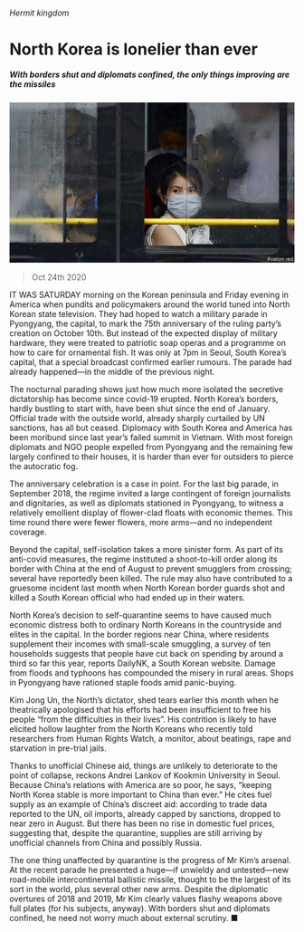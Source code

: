###### Hermit kingdom

# North Korea is lonelier than ever 

##### With borders shut and diplomats confined, the only things improving are the missiles 

![image](images/20201024_ASP006.jpg) 

> Oct 24th 2020 

IT WAS SATURDAY morning on the Korean peninsula and Friday evening in America when pundits and policymakers around the world tuned into North Korean state television. They had hoped to watch a military parade in Pyongyang, the capital, to mark the 75th anniversary of the ruling party’s creation on October 10th. But instead of the expected display of military hardware, they were treated to patriotic soap operas and a programme on how to care for ornamental fish. It was only at 7pm in Seoul, South Korea’s capital, that a special broadcast confirmed earlier rumours. The parade had already happened—in the middle of the previous night.

The nocturnal parading shows just how much more isolated the secretive dictatorship has become since covid-19 erupted. North Korea’s borders, hardly bustling to start with, have been shut since the end of January. Official trade with the outside world, already sharply curtailed by UN sanctions, has all but ceased. Diplomacy with South Korea and America has been moribund since last year’s failed summit in Vietnam. With most foreign diplomats and NGO people expelled from Pyongyang and the remaining few largely confined to their houses, it is harder than ever for outsiders to pierce the autocratic fog.


The anniversary celebration is a case in point. For the last big parade, in September 2018, the regime invited a large contingent of foreign journalists and dignitaries, as well as diplomats stationed in Pyongyang, to witness a relatively emollient display of flower-clad floats with economic themes. This time round there were fewer flowers, more arms—and no independent coverage.

Beyond the capital, self-isolation takes a more sinister form. As part of its anti-covid measures, the regime instituted a shoot-to-kill order along its border with China at the end of August to prevent smugglers from crossing; several have reportedly been killed. The rule may also have contributed to a gruesome incident last month when North Korean border guards shot and killed a South Korean official who had ended up in their waters.

North Korea’s decision to self-quarantine seems to have caused much economic distress both to ordinary North Koreans in the countryside and elites in the capital. In the border regions near China, where residents supplement their incomes with small-scale smuggling, a survey of ten households suggests that people have cut back on spending by around a third so far this year, reports DailyNK, a South Korean website. Damage from floods and typhoons has compounded the misery in rural areas. Shops in Pyongyang have rationed staple foods amid panic-buying.

Kim Jong Un, the North’s dictator, shed tears earlier this month when he theatrically apologised that his efforts had been insufficient to free his people “from the difficulties in their lives”. His contrition is likely to have elicited hollow laughter from the North Koreans who recently told researchers from Human Rights Watch, a monitor, about beatings, rape and starvation in pre-trial jails.

Thanks to unofficial Chinese aid, things are unlikely to deteriorate to the point of collapse, reckons Andrei Lankov of Kookmin University in Seoul. Because China’s relations with America are so poor, he says, “keeping North Korea stable is more important to China than ever.” He cites fuel supply as an example of China’s discreet aid: according to trade data reported to the UN, oil imports, already capped by sanctions, dropped to near zero in August. But there has been no rise in domestic fuel prices, suggesting that, despite the quarantine, supplies are still arriving by unofficial channels from China and possibly Russia.

The one thing unaffected by quarantine is the progress of Mr Kim’s arsenal. At the recent parade he presented a huge—if unwieldy and untested—new road-mobile intercontinental ballistic missile, thought to be the largest of its sort in the world, plus several other new arms. Despite the diplomatic overtures of 2018 and 2019, Mr Kim clearly values flashy weapons above full plates (for his subjects, anyway). With borders shut and diplomats confined, he need not worry much about external scrutiny. ■

